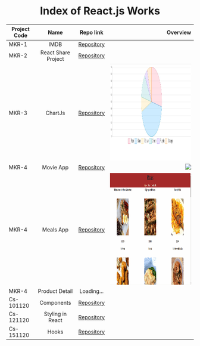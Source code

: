 <h1 align="center">Index of React.js Works</h1>  
  
  | Project Code | Name     | Repo link                                                      |           Overview                  |
  |--------------|:--------:|:--------------------------------------------------------------:|------------------------------------:|
  |MKR-1    |IMDB | [Repository](https://github.com/marntext/IMDB)| |
  |MKR-2    |React Share Project | [Repository](https://github.com/marntext/react-share)| |
  |MKR-3    |ChartJs| [Repository](https://github.com/marntext/chartjs)|<img src="img/chartjs.jpg" height="260" width="550">|
  |MKR-4    |Movie App| [Repository](https://github.com/marntext/Movi-App)|<img src="img/MovieApp.gif" height="300">|
  |MKR-4    |Meals App| [Repository](https://github.com/marntext/mealsApp)|<img src="img/Meals.gif" height="300">|
  |MKR-4    |Product Detail| Loading...||
  |Cs-101120|Components | [Repository](https://github.com/marntext/Components)| |
  |Cs-121120|Styling in React | [Repository](https://github.com/marntext/Styling-in-React)| |
  |Cs-151120|Hooks | [Repository](https://github.com/marntext/Hooks)| |
  
